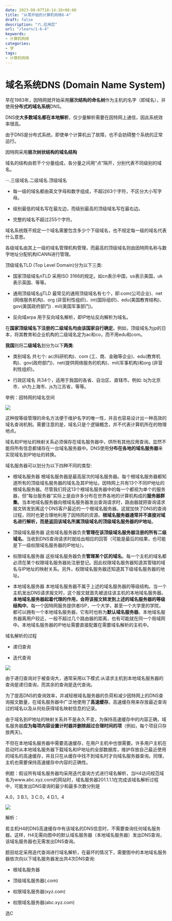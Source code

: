 ```yaml
---
date: 2023-08-07T18:14:28+08:00
title: "从零开始的计算机网络6-4"
draft: false
description: "六.应用层"
url: "/learn/1-6-4"
keywords:
- 计算机网络
categories:
- 学
tags:
- 计算机网络
---
```


# 域名系统DNS (Domain Name System)

早在1983年，因特网就开始采用**层次结构的命名树**作为主机的名字（即域名），并使用**分布式的域名系统**DNS。

DNS使**大多数域名都在本地解析**，仅少量解析需要在因特网上通信，因此系统效率很高。

由于DNS是分布式系统，即使单个计算机出了故障，也不会妨碍整个系统的正常运行。

因特网采用**层次树状结构的域名结构**

域名的结构由若干个分量组成，各分量之间用“点”隔开，分别代表不同级别的域名。

···.三级域名.二级域名.顶级域名

- 每一级的域名都由英文字母和数字组成，不超过63个字符，不区分大小写字母。

- 级别最低的域名写在最左边，而级别最高的顶级域名写在最右边。

- 完整的域名不超过255个字符。

域名系统既不规定一个域名需要包含多少个下级域名，也不规定每一级的域名代表什么意思。

各级域名由其上一级的域名管理机构管理，而最高的顶级域名则由因特网名称与数字地址分配机构ICANN进行管理。

顶级域名TLD (Top Level Domain)分为以下三类:

- 国家顶级域名nTLD    采用ISO 3166的规定。如cn表示中国，us表示美国，uk表示英国、等等。

- 通用顶级域名gTLD    最常见的通用顶级域名有七个，即:com(公司企业)、net (网络服务机构)、org (非营利性组织)、int(国际组织)、edu(美国教育结构)、gov(美国政府部门) . mil(美国军事部门)。

- 反向域arpa    用于反向域名解析，即IP地址反向解析为域名。

在**国家顶级域名下注册的二级域名均由该国家自行确定**。例如，顶级域名为jp的日本，将其教育和企业机构的二级域名定为ac和co，而不用edu和com。

**我国**则将**二级域名**划分为以下**两类**:

- 类别域名    共七个: ac(科研机构)、com (工、商、金融等企业)、edu(教育机构)、gov(政府部门)、net(提供网络服务的机构)、mil(军事机构)和org (非营利性组织)。

- 行政区域名    共34个，适用于我国的各省、自治区、直辖市。例如: bj为北京市、sh为上海市、js为江苏省，等等。

举例：因特网的域名空间

![](https://img.0pt.im/computernet/6-4/6-4-1.png)

这种按等级管理的命名方法便于维护名字的唯一性，并且也容易设计出一种高效的域名查询机制。需要注意的是，域名只是个逻辑概念，并不代表计算机所在的物理地点。

域名和IP地址的映射关系必须保存在域名服务器中，供所有其他应用查询。显然不能将所有信息都储存在一台域名服务器中。DNS使用**分布在各地的域名服务器**来实现域名到IP地址的转换。

域名服务器可以划分为以下四种不同的类型:

- 根域名服务器    根域名服务器是最高层次的域名服务器。每个根域名服务器都知道所有的顶级域名服务器的域名及其IP地址。因特网上共有13个不同IP地址的根域名服务器。尽管我们将这13个根域名服务器中的每一个都视为单个的服务器，但“每台服务器”实际上是由许多分布在世界各地的计算机构成的**服务器群集**。当本地域名服务器向根域名服务器发出查询请求时，路由器就把查询请求报文转发到离这个DNS客户最近的一个根域名服务器。这就加快了DNS的查询过程，同时也更合理地利用了因特网的资源。**根域名服务器通常并不直接对域名进行解析，而是返回该域名所属顶级域名的顶级域名服务器的IP地址**。

- 顶级域名服务器    这些域名服务器负责**管理在该顶级域名服务器注册的所有二级域名**。当收到DNS查询请求时就给出相应的回答（可能是最后的结果，也可能是下一级权限域名服务器的IP地址）。

- 权限域名服务器    这些域名服务器负责**管理某个区的域名**。每一个主机的域名都必须在某个权限域名服务器处注册登记。因此权限域名服务器知道其管辖的域名与IP地址的映射关系。另外，权限域名服务器还知道其下级域名服务器的地址。

- 本地域名服务器    本地域名服务器不属于上述的域名服务器的等级结构。当一个主机发出DNS请求报文时，这个报文就首先被送往该主机的本地域名服务器。**本地域名服务器起着代理的作用，会将该报文转发到上述的域名服务器的等级结构中**。每一个因特网服务提供者ISP，一个大学，甚至一个大学里的学院，都可以拥有一个本地域名服务器，它有时也称为**默认域名服务器**。本地域名服务器离用户较近，一般不超过几个路由器的距离，也有可能就在同一个局域网中。本地域名服务器的IP地址需要直接配置在需要域名解析的主机中。

域名解析的过程

- 递归查询

- 迭代查询

![](https://img.0pt.im/computernet/6-4/6-4-2.png)

由于递归查询对于被查询大，通常采用以下模式:从请求主机到本地域名服务器的查询是递归查询，而其余的查询是迭代查询。

为了提高DNS的查询效率，并减轻根域名服务器的负荷和减少因特网上的DNS查询报文数量，在域名服务器中广泛地使用了**高速缓存**。高速缓存用来存放最近查询过的域名以及从何处获得域名映射信息的记录。

由于域名到IP地址的映射关系并不是永久不变，为保持高速缓存中的内容正确，域名服务器**应为每项内容设置计时器并删除超过合理时间的项**（例如，每个项目只存放两天)。

不但在本地域名服务器中需要高速缓存，在用户主机中也很需要。许多用户主机在启动时从本地域名服务器下载域名和IP地址的全部数据库，维护存放自己最近使用的域名的高速缓存，并且只在从缓存中找不到域名时才向域名服务器查询。同理，主机也需要保持高速缓存中内容的正确性。

例题：假设所有域名服务器均采用迭代查询方式进行域名解析，当H4访问规范域名为www.abc.xyz.com的网站时，域名服务器201.1.1.1在完成该域名解析过程中，可能发出DNS查询的最少和最多次数分别是

A.0，3    B.1，3    C.0，4    D.1，4

![](https://img.0pt.im/computernet/6-4/6-4-3.png)

解析：

若主机H4的DNS高速缓存中有该域名的DNS信息时，不需要查询任何域名服务器。这样，H4无需向图中的默认域名服务器（本地域名服务器）发出DNS查询，该域名服务器也无需发出DNS查询。

题目给定采用迭代查询进行域名解析，在最坏的情况下，需要图中的本地域名服务器依次向以下域名服务器发出共4次DNS查询:

- 根域名服务器

- 顶级域名服务器(.com)

- 权限域名服务器(xyz.com)

- 权限域名服务器(abc.xyz.com)

选C
